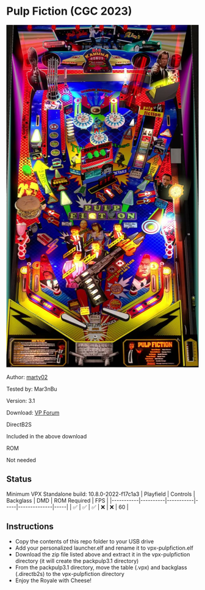 # Pulp Fiction (CGC 2023)

![Table Preview](https://github.com/Mar3nBu/vpx-images/blob/main/vpx-pulpfiction.png)

Author: [marty02](https://www.vpforums.org/index.php?showuser=103788) 

Tested by: Mar3nBu 

Version: 3.1 

Download: [VP Forum](https://www.vpforums.org/index.php?s=fc897e212c53da99c07a1080adb7c42c&app=downloads&showfile=17592)


DirectB2S

Included in the above download


ROM

Not needed


## Status 

Minimum VPX Standalone build: 10.8.0-2022-f17c1a3
| Playfield | Controls | Backglass | DMD | ROM Required | FPS | 
|-----------|----------|-----------|-----|--------------|-----|
| :white_check_mark: | :white_check_mark: | :white_check_mark: | :x: | :x: | 60 |



## Instructions

- Copy the contents of this repo folder to your USB drive
- Add your personalized launcher.elf and rename it to vpx-pulpfiction.elf
- Download the zip file listed above and extract it in the vpx-pulpfiction directory (it will create the packpulp3.1 directory)
- From the packpulp3.1 directory, move the table (.vpx) and backglass (.directb2s) to the vpx-pulpfiction directory
- Enjoy the Royale with Cheese!